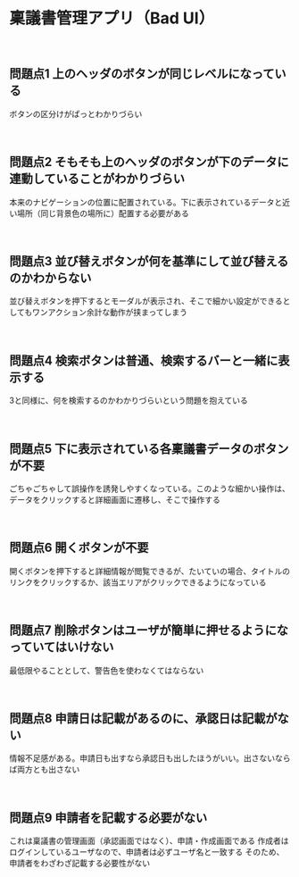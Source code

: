 # 稟議書管理アプリ（Bad UI）

<br>

## 問題点1 上のヘッダのボタンが同じレベルになっている

ボタンの区分けがぱっとわかりづらい

<br>

## 問題点2 そもそも上のヘッダのボタンが下のデータに連動していることがわかりづらい

本来のナビゲーションの位置に配置されている。下に表示されているデータと近い場所（同じ背景色の場所に）配置する必要がある

<br>

## 問題点3 並び替えボタンが何を基準にして並び替えるのかわからない

並び替えボタンを押下するとモーダルが表示され、そこで細かい設定ができるとしてもワンアクション余計な動作が挟まってしまう

<br>

## 問題点4 検索ボタンは普通、検索するバーと一緒に表示する

3と同様に、何を検索するのかわかりづらいという問題を抱えている

<br>

## 問題点5 下に表示されている各稟議書データのボタンが不要

ごちゃごちゃして誤操作を誘発しやすくなっている。このような細かい操作は、データをクリックすると詳細画面に遷移し、そこで操作する

<br>

## 問題点6 開くボタンが不要

開くボタンを押下すると詳細情報が閲覧できるが、たいていの場合、タイトルのリンクをクリックするか、該当エリアがクリックできるようになっている

<br>

## 問題点7 削除ボタンはユーザが簡単に押せるようになっていてはいけない

最低限やることとして、警告色を使わなくてはならない

<br>

## 問題点8 申請日は記載があるのに、承認日は記載がない

情報不足感がある。申請日も出すなら承認日も出したほうがいい。出さないならば両方とも出さない

<br>

## 問題点9 申請者を記載する必要がない

これは稟議書の管理画面（承認画面ではなく）、申請・作成画面である
作成者はログインしているユーザなので、申請者は必ずユーザ名と一致する
そのため、申請者をわざわざ記載する必要性がない
